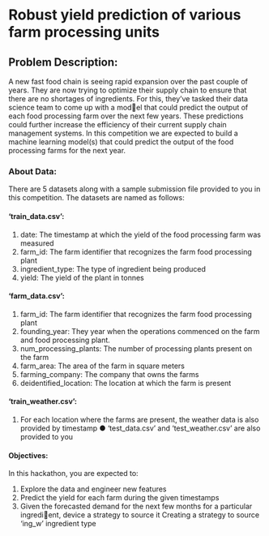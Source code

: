 # Robust yield prediction of various farm processing units
## Problem Description:
A new fast food chain is seeing rapid expansion over the past couple of years. They 
are now trying to optimize their supply chain to ensure that there are no shortages of 
ingredients. For this, they’ve tasked their data science team to come up with a model that could predict the output of each food processing farm over the next few years. 
These predictions could further increase the efficiency of their current supply chain 
management systems. 
In this competition we are expected to build a machine learning model(s) that could predict the output of the food processing farms for the next year.

### About Data:
There are 5 datasets along with a sample submission file provided to you in this 
competition. The datasets are named as follows:
#### ‘train_data.csv’:
1. date: The timestamp at which the yield of the food processing farm was measured
2. farm_id: The farm identifier that recognizes the farm food processing plant
3. ingredient_type: The type of ingredient being produced
4. yield: The yield of the plant in tonnes
#### ‘farm_data.csv’:
1. farm_id: The farm identifier that recognizes the farm food processing plant
2. founding_year: They year when the operations commenced on the farm and food processing plant. 
3. num_processing_plants: The number of processing plants present on the farm
4. farm_area: The area of the farm in square meters
5. farming_company: The company that owns the farms
6. deidentified_location: The location at which the farm is present
#### ‘train_weather.csv’:
1. For each location where the farms are present, the weather data is also provided by timestamp
● ‘test_data.csv’ and ‘test_weather.csv’ are also provided to you

#### Objectives:
In this hackathon, you are expected to: 
1. Explore the data and engineer new features
2. Predict the yield for each farm during the given timestamps
3. Given the forecasted demand for the next few months for a particular ingredient, device a strategy to source it
Creating a strategy to source ‘ing_w’ ingredient type
